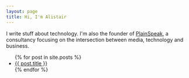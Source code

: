 ```yaml
---
layout: page
title: Hi, I'm Alistair
---
```


I write stuff about technology. I'm also the founder of [PlainSpeak](https://www.plainspeak.co.za/), a consultancy focusing on the intersection between media, technology and business.


<ul>
  {% for post in site.posts %}
    <li>
      <a href="{{ post.url }}">{{ post.title }}</a>
    </li>
  {% endfor %}
</ul>